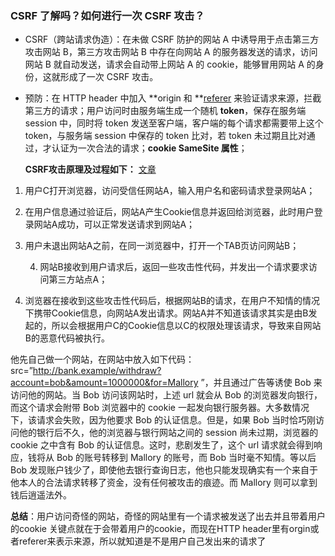 ### CSRF 了解吗？如何进行一次 CSRF 攻击？ 

- CSRF（跨站请求伪造）：在未做 CSRF 防护的网站 A 中诱导用于点击第三方攻击网站 B，第三方攻击网站 B 中存在向网站 A 的服务器发送的请求，访问网站 B 就自动发送，请求会自动带上网站 A 的 cookie，能够冒用网站 A 的身份，这就形成了一次 CSRF 攻击。
- 预防：在 HTTP header 中加入 **origin 和 **[referer](https://www.cnblogs.com/Renyi-Fan/p/12570726.html) 来验证请求来源，拦截第三方的请求；用户访问时由服务端生成一个随机 **token**，保存在服务端 session 中，同时将 token 发送至客户端，客户端的每个请求都需要带上这个 token，与服务端 session 中保存的 token 比对，若 token 未过期且比对通过，才认证为一次合法的请求；**cookie SameSite 属性**；

  **CSRF攻击原理及过程如下：** [文章](https://blog.csdn.net/xiaoxinshuaiga/article/details/80766369)

1. 用户C打开浏览器，访问受信任网站A，输入用户名和密码请求登录网站A；
2. 在用户信息通过验证后，网站A产生Cookie信息并返回给浏览器，此时用户登录网站A成功，可以正常发送请求到网站A；
3. 用户未退出网站A之前，在同一浏览器中，打开一个TAB页访问网站B；

    4. 网站B接收到用户请求后，返回一些攻击性代码，并发出一个请求要求访问第三方站点A；

5. 浏览器在接收到这些攻击性代码后，根据网站B的请求，在用户不知情的情况下携带Cookie信息，向网站A发出请求。网站A并不知道该请求其实是由B发起的，所以会根据用户C的Cookie信息以C的权限处理该请求，导致来自网站B的恶意代码被执行。 

他先自己做一个网站，在网站中放入如下代码： src=”http://bank.example/withdraw?account=bob&amount=1000000&for=Mallory ”，并且通过广告等诱使 Bob 来访问他的网站。当 Bob 访问该网站时，上述 url 就会从 Bob 的浏览器发向银行，而这个请求会附带 Bob 浏览器中的 cookie 一起发向银行服务器。大多数情况下，该请求会失败，因为他要求 Bob 的认证信息。但是，如果 Bob 当时恰巧刚访问他的银行后不久，他的浏览器与银行网站之间的 session 尚未过期，浏览器的 cookie 之中含有 Bob 的认证信息。这时，悲剧发生了，这个 url 请求就会得到响应，钱将从 Bob 的账号转移到 Mallory 的账号，而 Bob 当时毫不知情。等以后 Bob 发现账户钱少了，即使他去银行查询日志，他也只能发现确实有一个来自于他本人的合法请求转移了资金，没有任何被攻击的痕迹。而 Mallory 则可以拿到钱后逍遥法外。 

**总结**：用户访问奇怪的网站，奇怪的网站里有一个请求被发送了出去并且带着用户的cookie 关键点就在于会带着用户的cookie，而现在HTTP header里有orgin或者referer来表示来源，所以就知道是不是用户自己发出来的请求了